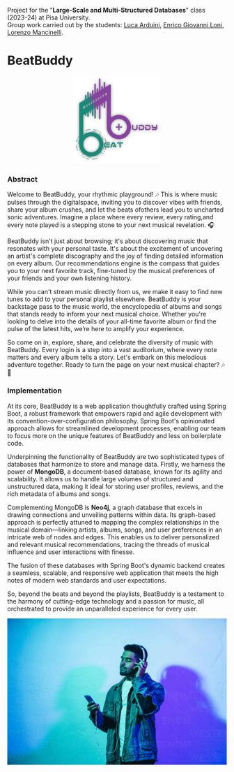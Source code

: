Project for the "**Large-Scale and Multi-Structured Databases**" class (2023-24) at Pisa University.<br>
Group work carried out by the students: [Luca Arduini](https://github.com/LucaArduini), [Enrico Giovanni Loni](https://github.com/genricoloni), [Lorenzo Mancinelli](https://github.com/loremancio).

# BeatBuddy

<p align="center">
  <img src="BeatBuddy/src/main/resources/static/img/logo.png" alt="BeatBuddy_logo" width="200" />
</p>

### Abstract
Welcome to BeatBuddy, your rhythmic playground! 🎶 This is where music pulses through the digitalspace, inviting you to discover vibes with friends, share your album crushes, and let the beats ofothers lead you to uncharted sonic adventures. Imagine a place where every review, every rating,and every note played is a stepping stone to your next musical revelation. 🎧

BeatBuddy isn't just about browsing; it's about discovering music that resonates with your personal taste. It's about the excitement of uncovering an artist's complete discography and the joy of finding detailed information on every album. Our recommendations engine is the compass that guides you to your next favorite track, fine-tuned by the musical preferences of your friends and your own listening history.

While you can't stream music directly from us, we make it easy to find new tunes to add to your personal playlist elsewhere. BeatBuddy is your backstage pass to the music world, the encyclopedia of albums and songs that stands ready to inform your next musical choice. Whether you're looking to delve into the details of your all-time favorite album or find the pulse of the latest hits, we’re here to amplify your experience.

So come on in, explore, share, and celebrate the diversity of music with BeatBuddy. Every login is a step into a vast auditorium, where every note matters and every album tells a story. Let's embark on this melodious adventure together. Ready to turn the page on your next musical chapter? 🎶📖

### Implementation
At its core, BeatBuddy is a web application thoughtfully crafted using Spring Boot, a robust framework that empowers rapid and agile development with its convention-over-configuration philosophy. Spring Boot's opinionated approach allows for streamlined development processes, enabling our team to focus more on the unique features of BeatBuddy and less on boilerplate code.

Underpinning the functionality of BeatBuddy are two sophisticated types of databases that harmonize to store and manage data. Firstly, we harness the power of **MongoDB**, a document-based database, known for its agility and scalability. It allows us to handle large volumes of structured and unstructured data, making it ideal for storing user profiles, reviews, and the rich metadata of albums and songs.

Complementing MongoDB is **Neo4j**, a graph database that excels in drawing connections and unveiling patterns within data. Its graph-based approach is perfectly attuned to mapping the complex relationships in the musical domain—linking artists, albums, songs, and user preferences in an intricate web of nodes and edges. This enables us to deliver personalized and relevant musical recommendations, tracing the threads of musical influence and user interactions with finesse.

The fusion of these databases with Spring Boot's dynamic backend creates a seamless, scalable, and responsive web application that meets the high notes of modern web standards and user expectations.

So, beyond the beats and beyond the playlists, BeatBuddy is a testament to the harmony of cutting-edge technology and a passion for music, all orchestrated to provide an unparalleled experience for every user.

<p align="center">
  <img src="BeatBuddy/src/main/resources/static/img/discover-bg.jpg" alt="BeatBuddy_discover" width="600" />
</p>
